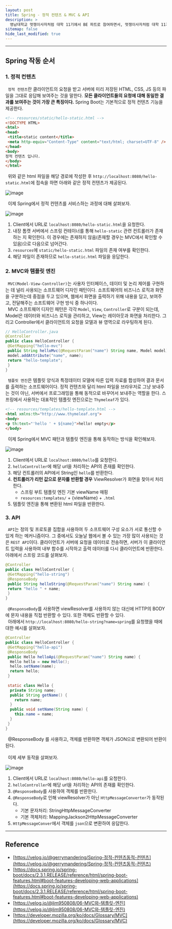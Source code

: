 ```yaml
---
layout: post
title: Spring - 정적 컨텐츠 & MVC & API
description: >
  영남대학교 멋쟁이사자처럼 대학 11기에서 BE 파트로 참여하면서, 멋쟁이사자처럼 대학 11기 해커톤에 참여하게 되었다. API를 설계하던 중 Controller의 동작 방식에 대해 궁금증이 생겼고, 이를 통해 팀원의 빠른 이해를 돕기 위해 게시글을 작성하게 되었다.
sitemap: false
hide_last_modified: true
---
```


---

## Spring 작동 순서

### 1. 정적 컨텐츠

&nbsp; `정적 컨텐츠`란 클라이언트의 요청을 받고 서버에 미리 저장된 HTML, CSS, JS 등의 파일을 그대로 응답해 보여주는 것을 말한다. **모든 클라이언트들의 요청에 대해 동일한 결과를 보여주는 것이 가장 큰 특징이다.** Spring Boot는 기본적으로 정적 컨텐츠 기능을 제공한다.

```html
<!-- resources/static/hello-static.html -->
<!DOCTYPE HTML>
<html>
<head>
 <title>static content</title>
 <meta http-equiv="Content-Type" content="text/html; charset=UTF-8" />
</head>
<body>
정적 컨텐츠 입니다.
</body>
</html>
```

&nbsp; 위와 같은 html 파일을 해당 경로에 작성한 후 `http://localhost:8080/hello-static.html`에 접속을 하면 아래와 같은 정적 컨텐츠가 제공된다.

![image](https://user-images.githubusercontent.com/68031450/260218588-b8f807d9-b245-47ef-b8b1-7b4ae379eafe.png)

&nbsp; 이제 Spring에서 정적 컨텐츠를 서비스하는 과정에 대해 살펴보자.

![image](https://user-images.githubusercontent.com/68031450/260226451-ae4cd42d-01a2-4af4-b895-f7849575eac7.png)

1. Client에서 URL로 `localhost:8080/hello-static.html`을 요청한다.
2. 내장 톰캣 서버에서 스프링 컨테이너를 통해 `hello-static` 관련 컨트롤러가 존재하는 지 확인한다. 이 경우에는 존재하지 않음(존재할 경우는 MVC에서 확인할 수 있음)으로 다음으로 넘어간다.
3. `resources`에 `static/hello-static.html` 파일의 존재 여부를 확인한다.
4. 해당 파일이 존재하므로 `hello-static.html` 파일을 응답한다.

### 2. MVC와 템플릿 엔진

&nbsp; `MVC(Model-View-Controller)`는 사용자 인터페이스, 데이터 및 논리 제어를 구현하는 데 널리 사용되는 소프트웨어 디자인 패턴이다. 소프트웨어의 비즈니스 로직과 화면을 구분하는데 중점을 두고 있으며, 웹에서 화면을 출력하기 위해 내용을 담고, 보여주고, 전달해주는 소프트웨어 구현 방식 중 하나이다.<br>
&nbsp; MVC 소프트웨어 디자인 패턴은 각각 `Model`, `View`, `Controller`로 구분이 되는데, Model은 데이터와 비즈니스 로직을 관리하고, View는 레이아웃과 화면을 처리한다. 그리고 Controller에서 클라이언트의 요청을 모델과 뷰 영역으로 라우팅하게 된다.

```java
// HelloController.java
@Controller
public class HelloController {
 @GetMapping("hello-mvc")
 public String helloMvc(@RequestParam("name") String name, Model model) {
 model.addAttribute("name", name);
 return "hello-template";
 }
}
```

&nbsp; `템플릿 엔진`은 템플릿 양식과 특정데이터 모델에 따른 입력 자료를 합성하여 결과 문서를 출력하는 소프트웨어이다. 정적 컨텐츠와 달리 html 파일을 브라우저로 그냥 보내주는 것이 아닌, 서버에서 프로그래밍을 통해 동적으로 바꾸어서 보내주는 역할을 한다. 스프링에서 사용하는 대표적인 템플릿 엔진으로는 `Thymeleaf`가 있다.

```html
<!-- resources/templates/hello-template.html -->
<html xmlns:th="http://www.thymeleaf.org">
<body>
<p th:text="'hello ' + ${name}">hello! empty</p>
</body>
```

&nbsp; 이제 Spring에서 MVC 패턴과 템플릿 엔진을 통해 동작하는 방식을 확인해보자.

![image](https://user-images.githubusercontent.com/68031450/260227699-40f498af-3cab-4b7e-b7c5-e87e0bef88fe.png)

1. Client에서 URL로 `localhost:8080/hello`를 요청한다.
2. `helloController`에 해당 url을 처리하는 API의 존재를 확인한다.
3. 해당 컨트롤러의 API에서 String인 `hello`를 반환한다.
4. **컨트롤러가 리턴 값으로 문자를 반환할 경우** ViewResolver가 화면을 찾아서 처리한다.
    - 스프링 부트 템플릿 엔진 기본 viewName 매핑
    - `resources:templates/` + {viewName} + `.html`
5. 템플릿 엔진을 통해 변환된 html 파일을 반환한다.

### 3. API

&nbsp; `API`는 정의 및 프로토콜 집합을 사용하여 두 소프트웨어 구성 요소가 서로 통신할 수 있게 하는 메커니즘이다. 그 중에서도 오늘날 웹에서 볼 수 있는 가장 많이 사용되는 것은 `REST API`이다. 클라이언트가 서버에 요청을 데이터로 전송하면, 서버가 이 클라이언트 입력을 사용하여 내부 함수를 시작하고 출력 데이터를 다시 클라이언트에 반환한다. 아래에서 스프링 코드를 살펴보자.

```java
@Controller
public class HelloController {
 @GetMapping("hello-string")
 @ResponseBody
 public String helloString(@RequestParam("name") String name) {
 return "hello " + name;
 }
}
```

&nbsp; `@ResponseBody`를 사용하면 viewResolver를 사용하지 않는 대신에 HTTP의 BODY에 문자 내용을 직접 반환할 수 있다. 또한 객체도 반환할 수 있다.<br>
&nbsp; 아래에서 `http://localhost:8080/hello-string?name=spring`를 요청했을 때에 대한 예시를 살펴보자.

```java
@Controller
public class HelloController {
 @GetMapping("hello-api")
 @ResponseBody
 public Hello helloApi(@RequestParam("name") String name) {
  Hello hello = new Hello();
  hello.setName(name);
  return hello;
 }
 
 static class Hello {
  private String name;
  public String getName() {
    return name;
  }
  public void setName(String name) {
    this.name = name;
  }
 }
}
```

&nbsp; @ResponseBody 를 사용하고, 객체를 반환하면 객체가 JSON으로 변환되어 반환이 된다.<br><br>
&nbsp; 이제 세부 동작을 살펴보자.

![image](https://user-images.githubusercontent.com/68031450/260228725-305e5cba-c884-4f1a-8d33-cf1a6e31166e.png)

1. Client에서 URL로 `localhost:8080/hello-api`를 요청한다.
2. `helloController`에 해당 url을 처리하는 API의 존재를 확인한다.
3. `@ResponseBody`를 사용하여 객체를 반환한다.
4. `@ResponseBody`로 인해 viewResolver가 아닌 `HttpMessageConverter`가 동작된다.
    - 기본 문자처리: StringHttpMessageConverter
    - 기본 객체처리: MappingJackson2HttpMessageConverter
5. `HttpMessageConver`에서 객체를 `json`으로 변환하여 응답한다.

---

## Reference

- [https://velog.io/@gerrymandering/Spring-정적-컨텐츠동적-컨텐츠](https://velog.io/@gerrymandering/Spring-정적-컨텐츠동적-컨텐츠)
- [https://docs.spring.io/spring-boot/docs/2.3.1.RELEASE/reference/html/spring-boot-features.html#boot-features-developing-web-applications](https://docs.spring.io/spring-boot/docs/2.3.1.RELEASE/reference/html/spring-boot-features.html#boot-features-developing-web-applications)
- [https://velog.io/@lim950808/06-MVC와-템플릿-엔진](https://velog.io/@lim950808/06-MVC와-템플릿-엔진)
- [https://developer.mozilla.org/ko/docs/Glossary/MVC](https://developer.mozilla.org/ko/docs/Glossary/MVC)
